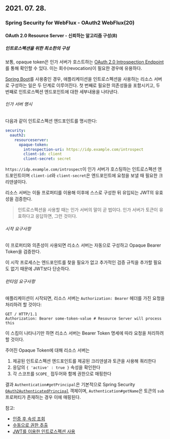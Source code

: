 ## 2021. 07. 28.

### Spring Security for WebFlux - OAuth2 WebFlux(20)

#### OAuth 2.0 Resource Server - 신뢰하는 알고리즘 구성(8)

##### 인트로스펙션을 위한 최소한의 구성

보통, opaque token은 인가 서버가 호스트하는 [OAuth 2.0 Introspection Endpoint][rfc-7662]를 통해 확인할 수 있다. 이는 회수(revocation)이 필요한 경우에 유용하다.

[Spring Boot][spring-boot]를 사용중인 경우, 애플리케이션을 인트로스펙션을 사용하는 리소스 서버로 구성하는 일은 두 단계로 이루어진다. 첫 번째로 필요한 의존성들을 포함시키고, 두 번째로 인트로스펙션 엔드포인트에 대한 세부내용을 나타낸다.

###### 인가 서버 명시

다음과 같이 인트로스펙션 엔드포인트를 명시한다:

```yaml
security:
  oauth2:
    resourceserver:
      opaque-token:
        introspection-uri: https://idp.example.com/introspect
        client-id: client
        client-secret: secret
```

`https://idp.example.com/introspect`이 인가 서버가 호스팅하는 인트로스펙션 엔드포인트이며 `client-id`와 `client-secret`은 엔드포인트에 요청을 보낼 때 필요한 크리덴셜이다.

리소스 서버는 이들 프로퍼티를 이용해 이후에 스스로 구성한 뒤 유입되는 JWT의 유효성을 검증한다.

> 인트로스펙션을 사용할 때는 인가 서버의 말이 곧 법이다. 인가 서버가 토큰이 유효하다고 응답하면, 그런 것이다.

###### 시작 요구사항

이 프로퍼티와 의존성이 사용되면 리소스 서버는 자동으로 구성하고 Opaque Bearer Token을 검증한다.

이 시작 프로세스는 엔드포인트를 찾을 필요가 없고 추가적인 검증 규칙을 추가할 필요도 없기 때문에 JWT보다 단순하다.

###### 런타임 요구사항 

애플리케이션이 시작되면, 리소스 서버는 `Authorization: Bearer` 헤더를 가진 요청을 처리하려 할 것이다:

```http
GET / HTTP/1.1
Authorization: Bearer some-token-value # Resource Server will process this
```

이 스킴이 나타나기만 하면 리소스 서버는 Bearer Token 명세에 따라 요청을 처리하려 할 것이다.

주어진 Opaque Token에 대해 리소스 서버는

1. 제공된 인트로스펙션 엔드포인트를 제공된 크리덴셜과 토큰을 사용해 쿼리한다
2. 응답의 `{ 'active' : true }` 속성을 확인한다
3. 각 스코프를 `SCOPE_` 접두어와 함께 권한으로 매핑한다

결과 `Authentication#getPrincipal`은 기본적으로 Spring Security [`OAuth2AuthenticatedPrincipal`][oauth2-authenticated-principal] 객체이며, `Authentication#getName`은 토큰의 `sub` 프로퍼티가 존재하는 경우 이에 매핑된다.

참고:

- [인증 후 속성 조회](https://docs.spring.io/spring-security/site/docs/5.4.1/reference/html5/#webflux-oauth2resourceserver-opaque-attributes)
- [수동으로 권한 추출](https://docs.spring.io/spring-security/site/docs/5.4.1/reference/html5/#webflux-oauth2resourceserver-opaque-authorization-extraction)
- [JWT를 이용한 인트로스펙션 사용](https://docs.spring.io/spring-security/site/docs/5.4.1/reference/html5/#webflux-oauth2resourceserver-opaque-jwt-introspector)



[rfc-7662]: https://tools.ietf.org/html/rfc7662
[spring-boot]: https://spring.io/projects/spring-boot
[Oauth2-authenticated-principal]: https://docs.spring.io/spring-security/site/docs/current/api/org/springframework/security/oauth2/core/OAuth2AuthenticatedPrincipal.html